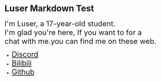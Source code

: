 <style>
   a {
      font-size: 1.5rem;
   }
</style>

# Luser Markdown Test

<font size=5>I'm Luser, a 17-year-old student. </font>   
<font size=5>I'm glad you're here, If you want to for a chat with me.you can find me on these web. </font>   

- [Discord](https://discord.gg/ArBx5ydcXw)  
- [Bilibili](https://space.bilibili.com/362836326?spm_id_from=333.1007.0.0)  
- [Github](https://github.com/Lumorian)
